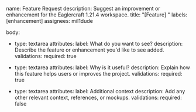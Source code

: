 name: Feature Request
description: Suggest an improvement or enhancement for the Eaglercraft 1.21.4 workspace.
title: "[Feature] "
labels: [enhancement]
assignees: mil1dude

body:
  - type: textarea
    attributes:
      label: What do you want to see?
      description: Describe the feature or enhancement you'd like to see added.
    validations:
      required: true

  - type: textarea
    attributes:
      label: Why is it useful?
      description: Explain how this feature helps users or improves the project.
    validations:
      required: true

  - type: textarea
    attributes:
      label: Additional context
      description: Add any other relevant context, references, or mockups.
    validations:
      required: false
